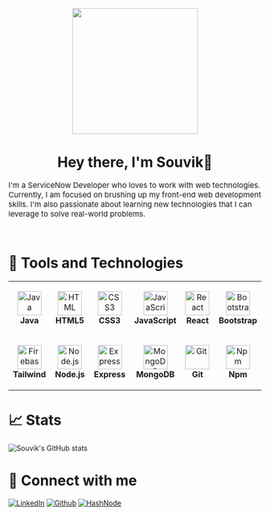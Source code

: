 <p align="center">
    <img height=250 src="https://lh3.googleusercontent.com/_Kk4v9s_wL0ZNka8F7lh3wzeeNc6qa8ZVuTTojBRDQ27e0gqfIV2-wBlKXNd2rb4oLvyga7ySSv658iZKQNKTOFTUeRlBtjrKd2oACcd5zwIhFy6obOyIFJUyDDYNM-x8nNGWUwSalFA6Wcs6wUk5o4C6tBl-yLPkuemGP6apAhvJ0_lkkS28kzyg2oYNQomhVS7Zp5Ib7bwmxTJEpCa4pAicKOhmr83fsf17AgJeNqeZEpG4xlndBRJ0GBZc-ewPk3r6Vvq-x1tCtFUCrtKJCuk3ZD8q1ONSi6sxTxKlXnN1p5iEtIrXdO0rpJcVpP9w1EvBCMdMOAF15sq0NnLSxK84ANS6gC6a0nsJ6s0KV89D3jsLgn6Ea_NLMt3C4EtSYrZ-IuIWZb_0Cj6gv5jue0G_T-RFs7azCiqp119EEP8mlr9yubazjI4BYOsyxLsA9hG_TYNvFO2-WJrqcJ6DTZBco17KWRPH437kpAii7yDndBXPypcPXo-7O3JXTY-bdPvJ39XfmETAaOV2c0bH4VRla9IW3FM4cFLI4NOXnkDMoE3rh3DtwzgYp1Kfn0-VvR79OwohP5SN-nzPsciKgCwf009CcyR7OgWmVO5uYoxMu5GpCh-llZz-c98n23MSCGTUe0u8LOk2IOYBIkXNfO-6NCyepXhyVupgFc0CVRHoe41Vm2LZMNPuhFODKWmnyIk58QWFqX39mQm_I_Hqul91c71s4WqQ3nv-0IENjSMOjz5zZRv-rEnd-6dNPJbSilUIPDRpeil42uR8zAyVoCLxs2DAZ8HAXyb0Ig4Aba2aMRXfrEw3RjYpkU-YCdwqllwuA1JIan4MpR2x57mJOX8KprQtuuiSk9plSGYEziox0bxtcUZ3q7GtVEpKnOnwTR34SXqvEjkfSK0dSDKm47Qg_Q8o3Q-lNjlsTvpsCThwg=w640-h305-no?authuser=0" />
</p>

<h1 align="center">
    Hey there, I'm Souvik👋
</h1>
<p style="font-size: 15px;">I'm a ServiceNow Developer who loves to work with web technologies. Currently, I am focused on brushing up my front-end web development skills. I'm also passionate about learning new technologies that I can leverage to solve real-world problems.</p>
<br>

# 🔧 Tools and Technologies

<table>
  <tr>
    <td align="center" height="108" width="108">
      <img
        src="https://cdn.jsdelivr.net/gh/devicons/devicon/icons/java/java-original.svg"
        width="48"
        height="48"
        alt="Java"
      />
      <br /><strong>Java</strong>
    </td>
    <td align="center" height="108" width="108">
      <img
        src="https://cdn.jsdelivr.net/gh/devicons/devicon/icons/html5/html5-plain.svg"
        width="48"
        height="48"
        alt="HTML"
      />
      <br /><strong>HTML5</strong>
    </td>
    <td align="center" height="108" width="108">
      <img
        src="https://cdn.jsdelivr.net/gh/devicons/devicon/icons/css3/css3-plain.svg"
        width="48"
        height="48"
        alt="CSS3"
      />
      <br /><strong>CSS3</strong>
    </td>
    <td align="center" height="108" width="108">
      <img
        src="https://cdn.jsdelivr.net/gh/devicons/devicon/icons/javascript/javascript-plain.svg"
        width="48"
        height="48"
        alt="JavaScript"
      />
      <br /><strong>JavaScript</strong>
    </td>
    <td align="center" height="108" width="108">
      <img
        src="https://cdn.jsdelivr.net/gh/devicons/devicon/icons/react/react-original.svg"
        width="48"
        height="48"
        alt="React"
      />
      <br /><strong>React</strong>
    </td>
    <td align="center" height="108" width="108">
      <img
        src="https://cdn.jsdelivr.net/gh/devicons/devicon/icons/bootstrap/bootstrap-plain.svg"
        width="48"
        height="48"
        alt="Bootstrap"
      />
      <br /><strong>Bootstrap</strong>
    </td>
  </tr>
  <tr>
    <td align="center" height="108" width="108">
      <img
        src="https://cdn.jsdelivr.net/gh/devicons/devicon/icons/tailwindcss/tailwindcss-plain.svg"
        width="48"
        height="48"
        alt="Firebase"
      />
      <br /><strong>Tailwind</strong>
    </td>
    <td align="center" height="108" width="108">
      <img
        src="https://cdn.jsdelivr.net/gh/devicons/devicon/icons/nodejs/nodejs-original.svg"
        width="48"
        height="48"
        alt="Node.js"
      />
      <br /><strong>Node.js</strong>
    </td>
    <td align="center" height="108" width="108">
      <img
        src="https://cdn.jsdelivr.net/gh/devicons/devicon/icons/express/express-original.svg"
        width="48"
        height="48"
        alt="Express"
      />
      <br /><strong>Express</strong>
    </td>
    <td align="center" height="108" width="108">
      <img
        src="https://cdn.jsdelivr.net/gh/devicons/devicon/icons/mongodb/mongodb-original.svg"
        width="48"
        height="48"
        alt="MongoDB"
      />
      <br /><strong>MongoDB</strong>
    </td>
    <td align="center" height="108" width="108">
      <img
        src="https://cdn.jsdelivr.net/gh/devicons/devicon/icons/git/git-original.svg"
        width="48"
        height="48"
        alt="Git"
      />
      <br /><strong>Git</strong>
    </td>
    <td align="center" height="108" width="108">
      <img
        src="https://cdn.jsdelivr.net/gh/devicons/devicon/icons/npm/npm-original-wordmark.svg"
        width="48"
        height="48"
        alt="Npm"
      />
      <br /><strong>Npm</strong>
    </td>
  </tr>
</table>


# 📈 Stats

![Souvik's GitHub stats](https://github-readme-stats.vercel.app/api?username=whyucode&show_icons=true&theme=transparent&hide_border=true&icon_color=808080&text_color=bebebe&hide_title=true&ring_color=bebebe)


# 🤝 Connect with me

[![LinkedIn](https://img.icons8.com/color/48/null/linkedin-circled--v1.png)](https://www.linkedin.com/in/souvikdasdev/)
[![Github](https://lh3.googleusercontent.com/KVg4VvY4DKGHHj9Hwi17Tl8UTjyjsM2E_yRvlmY6oGfPlpatDe3lSO0FCK8FpS2dr91Sa9atZZk6v0OEP-vYdeq0qIFeTROpV458oJZ3kfSOhVxRZdSO7iAOAsD6siL--u14q_0Vr5xiURXSTqJSnn6wyUDoJycsAZL4olNma3J_bOpOZ0MMO_7_N-V26OEEorJcdp94fWPWxVndNmoEVcs8CuA0jcEzMnoXjcUUEZUWzJjPbr10bXvPnBPhsDcZCuxhYLReZtIGSRP4HIPdohfySv6R3p8NVamyGKNDwP_9vaeMFr-EvKB9hFUXhyU96p-rFQqXJ0XOjCwF3iZUWc2MFwc5SrxMQMBX8_2yNk5lKJ0rqfpGrmn1mALbbu5MG5bJkbgiZw9a4ufa29kiu_bLZ1a1YxYAGFAKxx1NLDOUEou8dqbQ-hVo6160CczED0CwIkUSEP3AKhJf-FEw-T8XKy-OBTHBYM1HgunqTEGDRvKsH75Md2UbmK6hGEbKVHEwN_dghI79wvWn9HJyp5x1Qkw9iLfLjmFxIpPhczXy4N8_QaBBGmK8QUaQ6k5KtSqlbMTOp65NQo_ekZV_-wnPMZlvY-2xCXD6iEqeXqbopv61PNplDsAISCCnw4hjvFCqprExbPPTS3B2CcC_8sm0WV5ZYI6PZ-nDcUghd6_fc3WCPT57Nt9C_Zuz1oHvzh6YAYcWBEtgJ-LuVjBNY-T6IljBM0XXFS3zViQUFDe4_DPUdH_tpT8d7E9a4c9juM76iBi23fsQLCMBvoy8QbjP-HSU7rztBVGjwGcrcbdbOhxTWZMA0IsnllUGNdH6mzUy2g2aLHZrxBlrHZJXqMXRm-P6zG5i8U5om9b7mrY--IsMpUfVd19wg3nu9LAn_HqZFBf8U7IhcUgwDdblvwI53JrRkYnsaZIZ00Wo0tcW6w=s45-no?authuser=0)](https://github.com/whyucode)
[![HashNode](https://img.icons8.com/color/48/null/hashnode.png)](https://souvikdas.hashnode.dev/)
